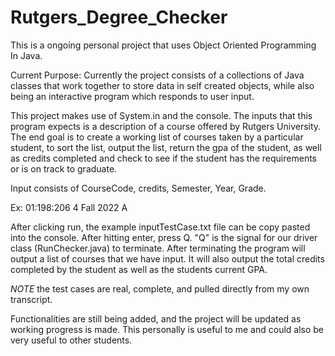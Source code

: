 # Rutgers_Degree_Checker

This is a ongoing personal project that uses Object Oriented Programming In Java.

Current Purpose: Currently the project consists of a collections of Java classes that work together to store data in self created objects, while also being
an interactive program which responds to user input.

This project makes use of System.in and the console. The inputs that this program expects is a description of a course offered by Rutgers University. The end goal is
to create a working list of courses taken by a particular student, to sort the list, output the list, return the gpa of the student, as well as credits completed and 
check to see if the student has the requirements or is on track to graduate.

Input consists of CourseCode, credits, Semester, Year, Grade.

Ex:  01:198:206  4  Fall 2022  A  

After clicking run, the example inputTestCase.txt file can be copy pasted into the console. After hitting enter, press Q. "Q" is the signal for our driver class
(RunChecker.java) to terminate. After terminating the program will output a list of courses that we have input. It will also output the total credits completed
by the student as well as the students current GPA.

*NOTE* the test cases are real, complete, and pulled directly from my own transcript.

Functionalities are still being added, and the project will be updated as working progress is made. This personally is useful to me and could also be very useful
to other students.
